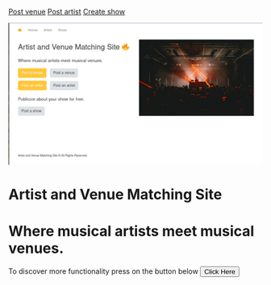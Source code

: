 [Post venue](http://www.wencoder.tech/venues/create)               [Post artist](http://www.wencoder.tech/artists/create)                [Create show](http://www.wencoder.tech/shows/create)


![coverimage](coverimage.png)
# Artist and Venue Matching Site
# Where musical artists meet musical venues.

To discover more functionality press on the button below
<button class="GFG"
	onclick="window.location.href = 'https://ide.geeksforgeeks.org';">
		Click Here
</button>

